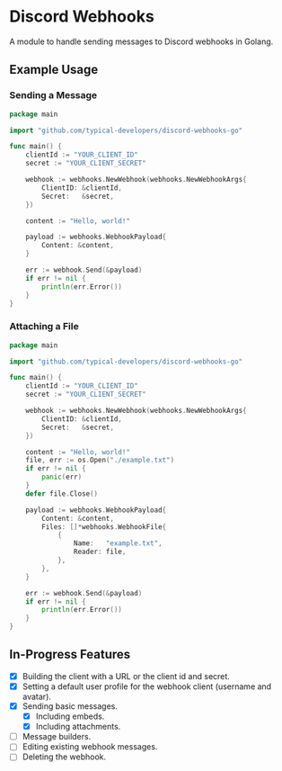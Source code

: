 # Discord Webhooks
A module to handle sending messages to Discord webhooks in Golang.

## Example Usage
### Sending a Message
```go
package main

import "github.com/typical-developers/discord-webhooks-go"

func main() {
    clientId := "YOUR_CLIENT_ID"
    secret := "YOUR_CLIENT_SECRET"

    webhook := webhooks.NewWebhook(webhooks.NewWebhookArgs{
        ClientID: &clientId,
        Secret:   &secret,
    })

    content := "Hello, world!"

    payload := webhooks.WebhookPayload{
        Content: &content,
    }

    err := webhook.Send(&payload)
    if err != nil {
        println(err.Error())
    }
}
```

### Attaching a File
```go
package main

import "github.com/typical-developers/discord-webhooks-go"

func main() {
    clientId := "YOUR_CLIENT_ID"
    secret := "YOUR_CLIENT_SECRET"

    webhook := webhooks.NewWebhook(webhooks.NewWebhookArgs{
        ClientID: &clientId,
        Secret:   &secret,
    })

    content := "Hello, world!"
    file, err := os.Open("./example.txt")
    if err != nil {
        panic(err)
    }
    defer file.Close()

    payload := webhooks.WebhookPayload{
        Content: &content,
        Files: []*webhooks.WebhookFile{
            {
                Name:   "example.txt",
                Reader: file,
            },
        },
    }

    err := webhook.Send(&payload)
    if err != nil {
        println(err.Error())
    }
}
```

## In-Progress Features
- [x] Building the client with a URL or the client id and secret.
- [x] Setting a default user profile for the webhook client (username and avatar).
- [x] Sending basic messages.
  - [x] Including embeds.
  - [x] Including attachments.
- [ ] Message builders.
- [ ] Editing existing webhook messages.
- [ ] Deleting the webhook.